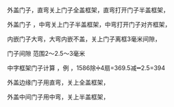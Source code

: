 外盖门子，直弯关上门子全盖框架，直弯打开门子半盖框架，

外盖门子 ，中弯关上门子半盖框架，中弯打开门子对齐框架，


内嵌门子大弯，大弯内嵌不盖，关上门子离框3毫米间隙，


门子间隙 范围2～2.5～3毫米


中字框架门子计算 ，例 ，1586除➗4扇=369.5减➖2.5=394


外盖边缘门子用直弯，关上全盖框架，


外盖中间门子用中弯，关上半盖框架，













